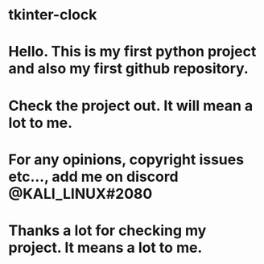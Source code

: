 # tkinter-clock
# Hello. This is my first python project and also my first github repository.
# Check the project out. It will mean a lot to me.
# For any opinions, copyright issues etc..., add me on discord @KALI_LINUX#2080
# Thanks a lot for checking my project. It means a lot to me. 
